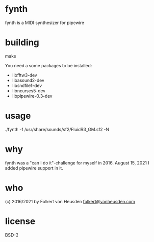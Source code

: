 # fynth
fynth is a MIDI synthesizer for pipewire


# building
make

You need a some packages to be installed:

* libfftw3-dev
* libasound2-dev
* libsndfile1-dev
* libncurses5-dev
* libpipewire-0.3-dev


# usage
./fynth -f /usr/share/sounds/sf2/FluidR3_GM.sf2 -N


# why
fynth was a "can I do it"-challenge for myself in 2016.
August 15, 2021 I added pipewire support in it.


# who
(c) 2016/2021 by Folkert van Heusden <folkert@vanheusden.com>


# license
BSD-3
